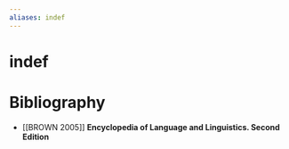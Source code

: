 ```yaml
---
aliases: indef
---
```

# indef
# Bibliography
- [[BROWN
                                2005]]
**Encyclopedia of Language and Linguistics. Second
                                Edition** 